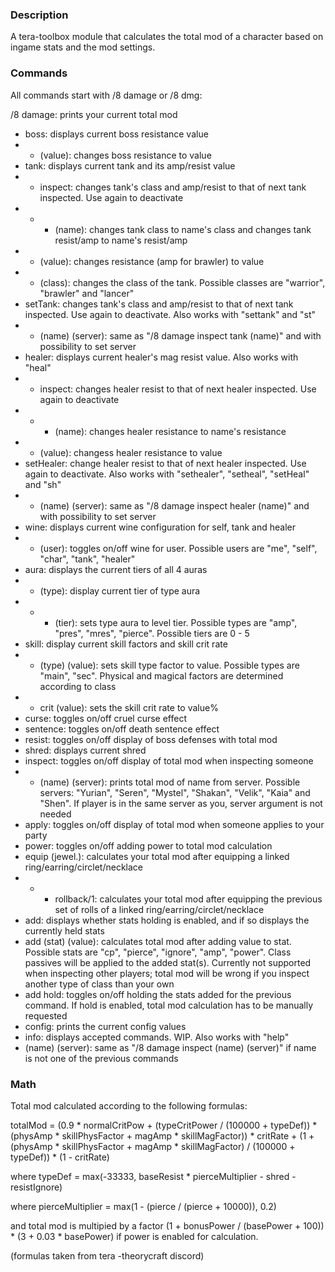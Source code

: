 ### Description
A tera-toolbox module that calculates the total mod of a character based on ingame stats and the mod settings.

### Commands
All commands start with /8 damage or /8 dmg:

/8 damage: prints your current total mod
- boss: displays current boss resistance value
- - (value): changes boss resistance to value
- tank: displays current tank and its amp/resist value
- - inspect: changes tank's class and amp/resist to that of next tank inspected. Use again to deactivate
- - - (name): changes tank class to name's class and changes tank resist/amp to name's resist/amp
- - (value): changes resistance (amp for brawler) to value
- - (class): changes the class of the tank. Possible classes are "warrior", "brawler" and "lancer"
- setTank: changes tank's class and amp/resist to that of next tank inspected. Use again to deactivate. Also works with "settank" and "st"
- - (name) (server): same as "/8 damage inspect tank (name)" and with possibility to set server
- healer: displays current healer's mag resist value. Also works with "heal"
- - inspect: changes healer resist to that of next healer inspected. Use again to deactivate
- - - (name): changes healer resistance to name's resistance
- - (value): changess healer resistance to value
- setHealer: change healer resist to that of next healer inspected. Use again to deactivate. Also works with "sethealer", "setheal", "setHeal" and "sh"
- - (name) (server): same as "/8 damage inspect healer (name)" and with possibility to set server
- wine: displays current wine configuration for self, tank and healer
- - (user): toggles on/off wine for user. Possible users are "me", "self", "char", "tank", "healer"
- aura: displays the current tiers of all 4 auras
- - (type): display current tier of type aura
- - - (tier): sets type aura to level tier. Possible types are "amp", "pres", "mres", "pierce". Possible tiers are 0 - 5
- skill: display current skill factors and skill crit rate
- - (type) (value): sets skill type factor to value. Possible types are "main", "sec". Physical and magical factors are determined according to class
- - crit (value): sets the skill crit rate to value%
- curse: toggles on/off cruel curse effect
- sentence: toggles on/off death sentence effect
- resist: toggles on/off display of boss defenses with total mod
- shred: displays current shred
- inspect: toggles on/off display of total mod when inspecting someone
- - (name) (server): prints total mod of name from server. Possible servers: "Yurian", "Seren", "Mystel", "Shakan", "Velik", "Kaia" and "Shen". If player is in the same server as you, server argument is not needed
- apply: toggles on/off display of total mod when someone applies to your party
- power: toggles on/off adding power to total mod calculation
- equip (jewel.): calculates your total mod after equipping a linked ring/earring/circlet/necklace
- - - rollback/1: calculates your total mod after equipping the previous set of rolls of a linked ring/earring/circlet/necklace
- add: displays whether stats holding is enabled, and if so displays the currently held stats
- add (stat) (value): calculates total mod after adding value to stat. Possible stats are "cp", "pierce", "ignore", "amp", "power". Class passives will be applied to the added stat(s). Currently not supported when inspecting other players; total mod will be wrong if you inspect another type of class than your own
- add hold: toggles on/off holding the stats added for the previous command. If hold is enabled, total mod calculation has to be manually requested
- config: prints the current config values
- info: displays accepted commands. WIP. Also works with "help"
- (name) (server): same as "/8 damage inspect (name) (server)" if name is not one of the previous commands

### Math

Total mod calculated according to the following formulas:

totalMod = (0.9 * normalCritPow + (typeCritPower / (100000 + typeDef)) * (physAmp * skillPhysFactor + magAmp * skillMagFactor)) * critRate + (1 +  (physAmp * skillPhysFactor + magAmp * skillMagFactor) / (100000 + typeDef)) * (1 - critRate)

where typeDef = max(-33333, baseResist * pierceMultiplier - shred - resistIgnore)

where pierceMultiplier = max(1 - (pierce / (pierce + 10000)), 0.2)

and total mod is multipied by a factor (1 + bonusPower / (basePower + 100)) * (3 + 0.03 * basePower) if power is enabled for calculation.

(formulas taken from tera -theorycraft discord)
